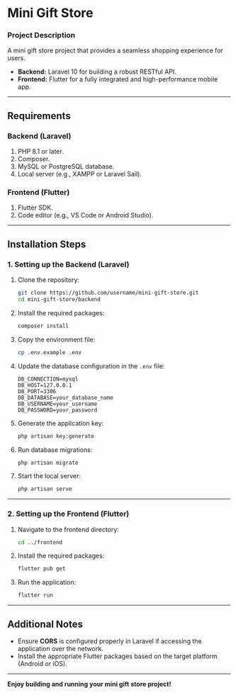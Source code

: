 # Mini Gift Store

### Project Description
A mini gift store project that provides a seamless shopping experience for users. 
- **Backend:** Laravel 10 for building a robust RESTful API.
- **Frontend:** Flutter for a fully integrated and high-performance mobile app.

---

## Requirements

### **Backend (Laravel)**
1. PHP 8.1 or later.
2. Composer.
3. MySQL or PostgreSQL database.
4. Local server (e.g., XAMPP or Laravel Sail).

### **Frontend (Flutter)**
1. Flutter SDK.
2. Code editor (e.g., VS Code or Android Studio).

---

## Installation Steps

### 1. Setting up the Backend (Laravel)
1. Clone the repository:
   ```bash
   git clone https://github.com/username/mini-gift-store.git
   cd mini-gift-store/backend
   ```
2. Install the required packages:
   ```bash
   composer install
   ```
3. Copy the environment file:
   ```bash
   cp .env.example .env
   ```
4. Update the database configuration in the `.env` file:
   ```env
   DB_CONNECTION=mysql
   DB_HOST=127.0.0.1
   DB_PORT=3306
   DB_DATABASE=your_database_name
   DB_USERNAME=your_username
   DB_PASSWORD=your_password
   ```
5. Generate the application key:
   ```bash
   php artisan key:generate
   ```
6. Run database migrations:
   ```bash
   php artisan migrate
   ```
7. Start the local server:
   ```bash
   php artisan serve
   ```

---

### 2. Setting up the Frontend (Flutter)
1. Navigate to the frontend directory:
   ```bash
   cd ../frontend
   ```
2. Install the required packages:
   ```bash
   flutter pub get
   ```
3. Run the application:
   ```bash
   flutter run
   ```

---

## Additional Notes
- Ensure **CORS** is configured properly in Laravel if accessing the application over the network.
- Install the appropriate Flutter packages based on the target platform (Android or iOS).

---

**Enjoy building and running your mini gift store project!**

